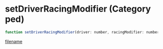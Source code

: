 # setDriverRacingModifier (Category ped)

```js
function setDriverRacingModifier(driver: number, racingModifier: number): void
```

[filename](setDriverRacingModifier_m.md ':include')